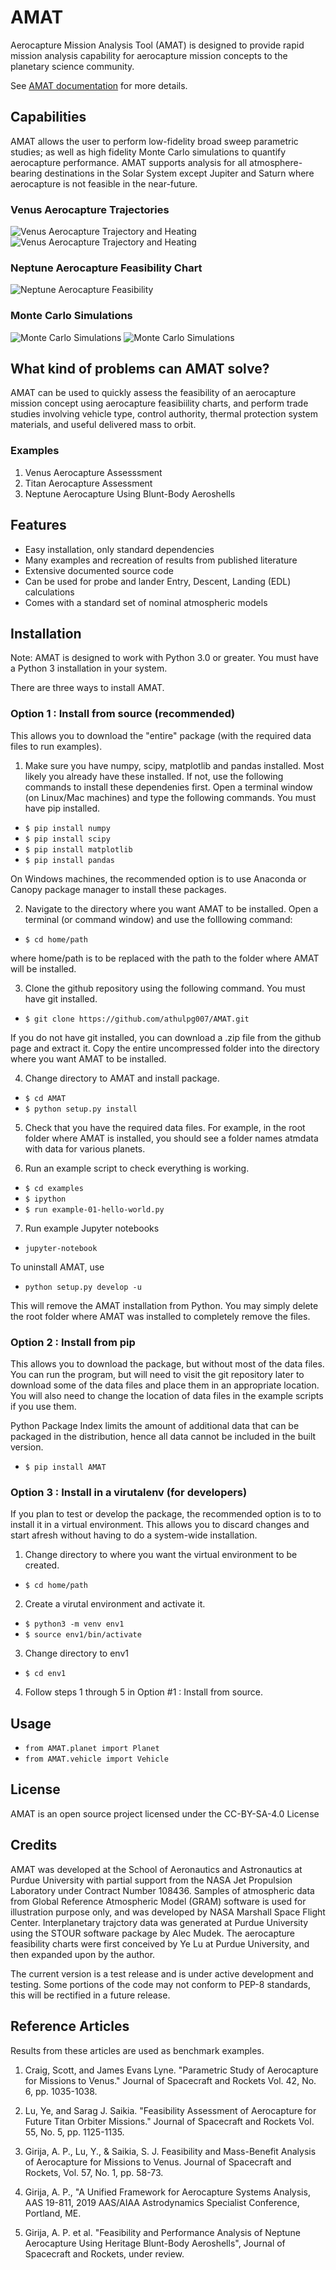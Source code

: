 # AMAT

Aerocapture Mission Analysis Tool (AMAT) is designed to provide rapid mission analysis capability for aerocapture mission concepts to the planetary science community. 

See [AMAT documentation](https://amat.readthedocs.io) for more details. 

## Capabilities

AMAT allows the user to perform low-fidelity broad sweep parametric studies; as well as high fidelity Monte Carlo simulations to quantify aerocapture performance. AMAT supports analysis for all atmosphere-bearing destinations in the Solar System except Jupiter and Saturn where aerocapture is not feasible in the near-future. 

### Venus Aerocapture Trajectories
![Venus Aerocapture Trajectory and Heating](https://raw.githubusercontent.com/athulpg007/AMAT/master/plots/a1.png)
![Venus Aerocapture Trajectory and Heating](https://raw.githubusercontent.com/athulpg007/AMAT/master/plots/a2.png)
### Neptune Aerocapture Feasibility Chart
![Neptune Aerocapture Feasibility](https://raw.githubusercontent.com/athulpg007/AMAT/master/plots/girijaSaikia2019b-higher-res-lower-size.png)
### Monte Carlo Simulations
![Monte Carlo Simulations](https://raw.githubusercontent.com/athulpg007/AMAT/master/plots/girijaSaikia2020b-fig-13-N5000.png)
![Monte Carlo Simulations](https://raw.githubusercontent.com/athulpg007/AMAT/master/plots/girijaSaikia2020b-apo-histogram-N5000.png)


## What kind of problems can AMAT solve?

AMAT can be used to quickly assess the feasibility of an aerocapture mission concept using aerocapture feasibiility charts, and perform trade studies involving vehicle type, control authority, thermal protection system materials, and useful delivered mass to orbit.

### Examples

1. Venus Aerocapture Assesssment
2. Titan Aerocapture Assessment
3. Neptune Aerocapture Using Blunt-Body Aeroshells

## Features

* Easy installation, only standard dependencies
* Many examples and recreation of results from published literature
* Extensive documented source code
* Can be used for probe and lander Entry, Descent, Landing (EDL) calculations
* Comes with a standard set of nominal atmospheric models

## Installation 

Note: AMAT is designed to work with Python 3.0 or greater. You must have a Python 3 installation in your system.

There are three ways to install AMAT. 

### Option 1 : Install from source (recommended)

This allows you to download the "entire" package (with the required data files to run examples).

1. Make sure you have numpy, scipy, matplotlib and pandas installed. Most likely you already have these installed. If not, use the following commands to install these dependenies first. Open a terminal window (on Linux/Mac machines) and type the following commands. You must have pip installed.

  * ``` $ pip install numpy ``` 
  * ``` $ pip install scipy ```
  * ``` $ pip install matplotlib ```
  * ``` $ pip install pandas ```

On Windows machines, the recommended option is to use Anaconda or Canopy package manager to install these packages.

2. Navigate to the directory where you want AMAT to be installed. Open a terminal (or command window) and use the folllowing command:

  * ``` $ cd home/path ```

where home/path is to be replaced with the path to the folder where AMAT will be installed. 

3. Clone the github repository using the following command. You must have git installed.

  * ```$ git clone https://github.com/athulpg007/AMAT.git```

If you do not have git installed, you can download a .zip file from the github page and extract it. Copy the entire uncompressed folder into the directory where you want AMAT to be installed.

4. Change directory to AMAT and install package.

  * ```$ cd AMAT```
  * ```$ python setup.py install```

5. Check that you have the required data files. For example, in the root folder where AMAT is installed, you should see a folder names atmdata with data for various planets.

6. Run an example script to check everything is working.

  * ``$ cd examples``
  * ``$ ipython``
  * ``$ run example-01-hello-world.py``

7. Run example Jupyter notebooks

  * ``jupyter-notebook``

To uninstall AMAT, use

  * ``python setup.py develop -u``

This will remove the AMAT installation from Python. You may simply delete the root folder where AMAT was installed to completely remove the files.

### Option 2 : Install from pip

This allows you to download the package, but without most of the data files. You can run the program, but will need to visit the git repository later to download some of the data files and place them in an appropriate location. You will also need to change the location of data files in the example scripts if you use them.

Python Package Index limits the amount of additional data that can be packaged in the distribution, hence all data cannot be included in the built version.

  * ```$ pip install AMAT```

### Option 3 : Install in a virutalenv (for developers)

If you plan to test or develop the package, the recommended option is to to install it in a virtual environment. This allows you to discard changes and start afresh without having to do a system-wide installation.

1. Change directory to where you want the virtual environment to be created.

  * ```$ cd home/path```

2. Create a virutal environment and activate it.

  * ```$ python3 -m venv env1```
  * ```$ source env1/bin/activate```

3. Change directory to env1

  * ```$ cd env1```

4. Follow steps 1 through 5 in Option #1 : Install from source.


## Usage

  * ```from AMAT.planet import Planet```
  * ```from AMAT.vehicle import Vehicle```

## License
AMAT is an open source project licensed under the CC-BY-SA-4.0 License

## Credits
AMAT was developed at the School of Aeronautics and Astronautics at Purdue University with partial support from the NASA Jet Propulsion Laboratory under Contract Number 108436. Samples of atmospheric data from Global Reference Atmospheric Model (GRAM) software is used for illustration purpose only, and was developed by NASA Marshall Space Flight Center. Interplanetary trajctory data was generated at Purdue University using the STOUR software package by Alec Mudek. The aerocapture feasibility charts were first conceived by Ye Lu at Purdue University, and then expanded upon by the author. 

The current version is a test release and is under active development and testing. Some portions of the code may not conform to PEP-8 standards, this will be rectified in a future release.

## Reference Articles

Results from these articles are used as benchmark examples.

1. Craig, Scott, and James Evans Lyne. "Parametric Study of Aerocapture for Missions to Venus." Journal of Spacecraft and Rockets Vol. 42, No. 6, pp. 1035-1038.

2. Lu, Ye, and Sarag J. Saikia. "Feasibility Assessment of Aerocapture for Future Titan Orbiter Missions." Journal of Spacecraft and Rockets Vol. 55, No. 5, pp. 1125-1135.

3. Girija, A. P., Lu, Y., & Saikia, S. J. Feasibility and Mass-Benefit Analysis of Aerocapture for Missions to Venus. Journal of Spacecraft and Rockets, Vol. 57, No. 1, pp. 58-73.

4. Girija, A. P., "A Unified Framework for Aerocapture Systems Analysis, AAS 19-811, 2019 AAS/AIAA Astrodynamics Specialist Conference, Portland, ME.

5. Girija, A. P. et al. "Feasibility and Performance Analysis of Neptune
Aerocapture Using Heritage Blunt-Body Aeroshells", Journal of Spacecraft and Rockets, under review.